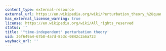 ```yaml
---
content_type: external-resource
external_url: https://en.wikipedia.org/wiki/Perturbation_theory_%28quantum_mechanics%29#Time-independent_perturbation_theory
has_external_license_warning: true
license: https://en.wikipedia.org/wiki/All_rights_reserved
status: ''
title: '"time-independent" perturbation theory'
uid: 36f649a4-67b8-4a7d-853c-0842c2a6a723
wayback_url: ''
---
```


